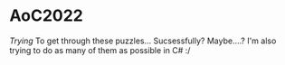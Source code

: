 # AoC2022
*Trying* To get through these puzzles...
Sucsessfully? Maybe....?
I'm also trying to do as many of them as possible in C# :/ 
